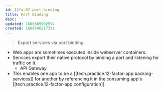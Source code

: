 ```yaml
---
id: 12fa-07-port-binding
title: Port Binding
desc: ''
updated: 1680889902594
created: 1680548217331
---
```

> Export services via port binding.


- Web apps are sometimes executed inside webserver containers.
- Services export their native protocol by binding a port and listening for traffic on it.
    - API Gateway
- This enables one app to be a [[tech.practice.12-factor-app.backing-services]]  for another by referencing it in the consuming app's [[tech.practice.12-factor-app.configuration]].

